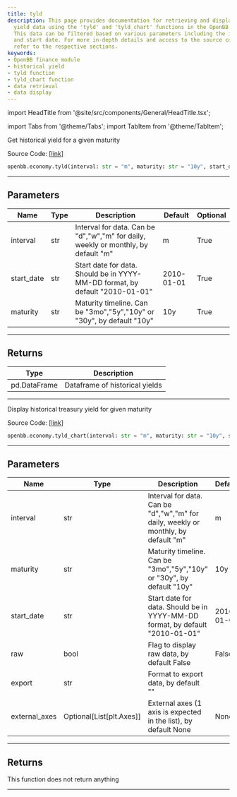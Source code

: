 ```yaml
---
title: tyld
description: This page provides documentation for retrieving and displaying historical
  yield data using the 'tyld' and 'tyld_chart' functions in the OpenBB finance module.
  This data can be filtered based on various parameters including the interval, maturity
  and start date. For more in-depth details and access to the source code, please
  refer to the respective sections.
keywords:
- OpenBB finance module
- historical yield
- tyld function
- tyld_chart function
- data retrieval
- data display
---
```


import HeadTitle from '@site/src/components/General/HeadTitle.tsx';

<HeadTitle title="economy.tyld - Reference | OpenBB SDK Docs" />

import Tabs from '@theme/Tabs';
import TabItem from '@theme/TabItem';

<Tabs>
<TabItem value="model" label="Model" default>

Get historical yield for a given maturity

Source Code: [[link](https://github.com/OpenBB-finance/OpenBB/tree/main/openbb_terminal/economy/alphavantage_model.py#L230)]

```python
openbb.economy.tyld(interval: str = "m", maturity: str = "10y", start_date: str = "2010-01-01")
```

---

## Parameters

| Name | Type | Description | Default | Optional |
| ---- | ---- | ----------- | ------- | -------- |
| interval | str | Interval for data.  Can be "d","w","m" for daily, weekly or monthly, by default "m" | m | True |
| start_date | str | Start date for data.  Should be in YYYY-MM-DD format, by default "2010-01-01" | 2010-01-01 | True |
| maturity | str | Maturity timeline.  Can be "3mo","5y","10y" or "30y", by default "10y" | 10y | True |


---

## Returns

| Type | Description |
| ---- | ----------- |
| pd.DataFrame | Dataframe of historical yields |
---

</TabItem>
<TabItem value="view" label="Chart">

Display historical treasury yield for given maturity

Source Code: [[link](https://github.com/OpenBB-finance/OpenBB/tree/main/openbb_terminal/economy/alphavantage_view.py#L315)]

```python
openbb.economy.tyld_chart(interval: str = "m", maturity: str = "10y", start_date: str = "2010-01-01", raw: bool = False, export: str = "", external_axes: Optional[List[matplotlib.axes._axes.Axes]] = None)
```

---

## Parameters

| Name | Type | Description | Default | Optional |
| ---- | ---- | ----------- | ------- | -------- |
| interval | str | Interval for data.  Can be "d","w","m" for daily, weekly or monthly, by default "m" | m | True |
| maturity | str | Maturity timeline.  Can be "3mo","5y","10y" or "30y", by default "10y" | 10y | True |
| start_date | str | Start date for data.  Should be in YYYY-MM-DD format, by default "2010-01-01" | 2010-01-01 | True |
| raw | bool | Flag to display raw data, by default False | False | True |
| export | str | Format to export data, by default "" |  | True |
| external_axes | Optional[List[plt.Axes]] | External axes (1 axis is expected in the list), by default None | None | True |


---

## Returns

This function does not return anything

---

</TabItem>
</Tabs>
